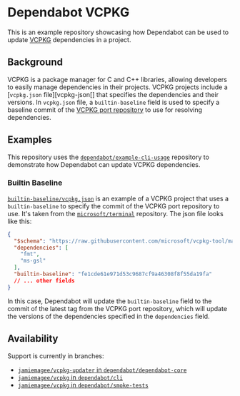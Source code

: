 # Dependabot VCPKG

This is an example repository showcasing how Dependabot can be used to update [VCPKG][vcpkg] dependencies in a project.

## Background

VCPKG is a package manager for C and C++ libraries, allowing developers to easily manage dependencies in their projects.
VCPKG projects include a [`vcpkg.json` file][vcpkg-json[] that specifies the dependencies and their versions.
In `vcpkg.json` file, a `builtin-baseline` field is used to specify a baseline commit of the [VCPKG port repository][vcpkg-port] to use for resolving dependencies.

## Examples

This repository uses the [`dependabot/example-cli-usage`][example-cli] repository to demonstrate how Dependabot can update VCPKG dependencies.

### Builtin Baseline

[`builtin-baseline/vcpkg.json`](builtin-baseline/vcpkg.json) is an example of a VCPKG project that uses a `builtin-baseline` to specify the commit of the VCPKG port repository to use.
It's taken from the [`microsoft/terminal`][microsoft-terminal] repository.
The json file looks like this:

```json
{
  "$schema": "https://raw.githubusercontent.com/microsoft/vcpkg-tool/main/docs/vcpkg.schema.json",
  "dependencies": [
    "fmt",
    "ms-gsl"
  ],
  "builtin-baseline": "fe1cde61e971d53c9687cf9a46308f8f55da19fa"
  // ... other fields
}
```

In this case, Dependabot will update the `builtin-baseline` field to the commit of the latest tag from the VCPKG port repository, which will update the versions of the dependencies specified in the `dependencies` field.

## Availability

Support is currently in branches:

- [`jamiemagee/vcpkg-updater` in `dependabot/dependabot-core`][core]
- [`jamiemagee/vcpkg` in `dependabot/cli`][cli]
- [`jamiemagee/vcpkg` in `dependabot/smoke-tests`][smoke-tests]

[vcpkg]: https://vcpkg.io/
[vcpkg-json]: https://learn.microsoft.com/en-us/vcpkg/reference/vcpkg-json
[vcpkg-port]: https://github.com/microsoft/vcpkg
[example-cli]: https://github.com/dependabot/example-cli-usage
[microsoft-terminal]: https://github.com/microsoft/terminal
[core]: https://github.com/dependabot/dependabot-core/tree/jamiemagee/vcpkg-updater
[cli]: https://github.com/dependabot/cli/tree/jamiemagee/vcpkg
[smoke-tests]: https://github.com/dependabot/smoke-tests/tree/jamiemagee/vcpkg
